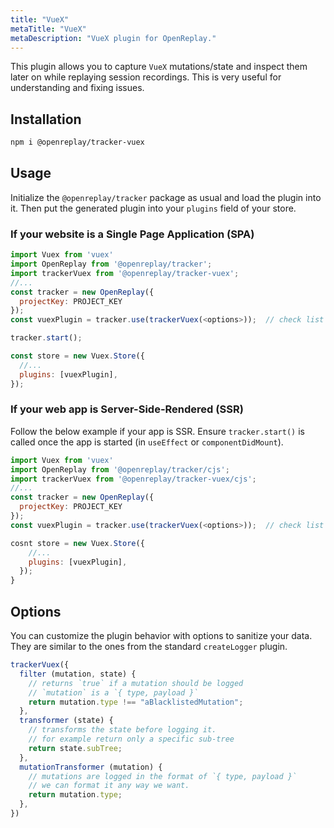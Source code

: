 ```yaml
---
title: "VueX"
metaTitle: "VueX"
metaDescription: "VueX plugin for OpenReplay."
---
```


This plugin allows you to capture `VueX` mutations/state and inspect them later on while replaying session recordings. This is very useful for understanding and fixing issues.

## Installation
```bash
npm i @openreplay/tracker-vuex
```

## Usage
Initialize the `@openreplay/tracker` package as usual and load the plugin into it. Then put the generated plugin into your `plugins` field of your store.

### If your website is a Single Page Application (SPA)

```js
import Vuex from 'vuex'
import OpenReplay from '@openreplay/tracker';
import trackerVuex from '@openreplay/tracker-vuex';
//...
const tracker = new OpenReplay({
  projectKey: PROJECT_KEY
});
const vuexPlugin = tracker.use(trackerVuex(<options>));  // check list of available options below

tracker.start();

const store = new Vuex.Store({
  //...
  plugins: [vuexPlugin],
});
```
### If your web app is Server-Side-Rendered (SSR)

Follow the below example if your app is SSR. Ensure `tracker.start()` is called once the app is started (in `useEffect` or `componentDidMount`).

```js
import Vuex from 'vuex'
import OpenReplay from '@openreplay/tracker/cjs';
import trackerVuex from '@openreplay/tracker-vuex/cjs';
//...
const tracker = new OpenReplay({
  projectKey: PROJECT_KEY
});
const vuexPlugin = tracker.use(trackerVuex(<options>));  // check list of available options below

cosnt store = new Vuex.Store({
    //...
    plugins: [vuexPlugin],
  });
}
```


## Options

You can customize the plugin behavior with options to sanitize your data. They are similar to the ones from the standard `createLogger` plugin.

```js
trackerVuex({
  filter (mutation, state) {
    // returns `true` if a mutation should be logged
    // `mutation` is a `{ type, payload }`
    return mutation.type !== "aBlacklistedMutation";
  },
  transformer (state) {
    // transforms the state before logging it.
    // for example return only a specific sub-tree
    return state.subTree;
  },
  mutationTransformer (mutation) {
    // mutations are logged in the format of `{ type, payload }`
    // we can format it any way we want.
    return mutation.type;
  },
})
```
